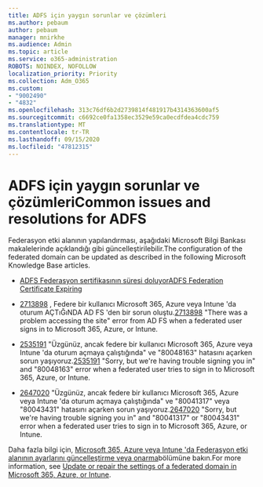 ```yaml
---
title: ADFS için yaygın sorunlar ve çözümleri
ms.author: pebaum
author: pebaum
manager: mnirkhe
ms.audience: Admin
ms.topic: article
ms.service: o365-administration
ROBOTS: NOINDEX, NOFOLLOW
localization_priority: Priority
ms.collection: Adm_O365
ms.custom:
- "9002490"
- "4832"
ms.openlocfilehash: 313c76df6b2d2739814f481917b4314363600af5
ms.sourcegitcommit: c6692ce0fa1358ec3529e59ca0ecdfdea4cdc759
ms.translationtype: MT
ms.contentlocale: tr-TR
ms.lasthandoff: 09/15/2020
ms.locfileid: "47812315"
---
```

# <a name="common-issues-and-resolutions-for-adfs"></a><span data-ttu-id="8aaca-102">ADFS için yaygın sorunlar ve çözümleri</span><span class="sxs-lookup"><span data-stu-id="8aaca-102">Common issues and resolutions for ADFS</span></span>

<span data-ttu-id="8aaca-103">Federasyon etki alanının yapılandırması, aşağıdaki Microsoft Bilgi Bankası makalelerinde açıklandığı gibi güncelleştirilebilir.</span><span class="sxs-lookup"><span data-stu-id="8aaca-103">The configuration of the federated domain can be updated as described in the following Microsoft Knowledge Base articles.</span></span>

- [<span data-ttu-id="8aaca-104">ADFS Federasyon sertifikasının süresi doluyor</span><span class="sxs-lookup"><span data-stu-id="8aaca-104">ADFS Federation Certificate Expiring</span></span>](adfs-federation-certificate-expiring.md)

- <span data-ttu-id="8aaca-105">[2713898](https://support.microsoft.com/help/2713898)  , Federe bir kullanıcı Microsoft 365, Azure veya Intune 'da oturum AÇTıĞıNDA AD FS 'den bir sorun oluştu.</span><span class="sxs-lookup"><span data-stu-id="8aaca-105">[2713898](https://support.microsoft.com/help/2713898)  "There was a problem accessing the site" error from AD FS when a federated user signs in to Microsoft 365, Azure, or Intune.</span></span>

- <span data-ttu-id="8aaca-106">[2535191](https://support.microsoft.com/help/2535191) "Üzgünüz, ancak federe bir kullanıcı Microsoft 365, Azure veya Intune 'da oturum açmaya çalıştığında" ve "80048163" hatasını açarken sorun yaşıyoruz.</span><span class="sxs-lookup"><span data-stu-id="8aaca-106">[2535191](https://support.microsoft.com/help/2535191) "Sorry, but we're having trouble signing you in" and "80048163" error when a federated user tries to sign in to Microsoft 365, Azure, or Intune.</span></span>

- <span data-ttu-id="8aaca-107">[2647020](https://support.microsoft.com/help/2647020)   "Üzgünüz, ancak federe bir kullanıcı Microsoft 365, Azure veya Intune 'da oturum açmaya çalıştığında" ve "80041317" veya "80043431" hatasını açarken sorun yaşıyoruz.</span><span class="sxs-lookup"><span data-stu-id="8aaca-107">[2647020](https://support.microsoft.com/help/2647020)   "Sorry, but we're having trouble signing you in" and "80041317" or "80043431" error when a federated user tries to sign in to Microsoft 365, Azure, or Intune.</span></span>

<span data-ttu-id="8aaca-108">Daha fazla bilgi için, [Microsoft 365, Azure veya Intune 'da Federasyon etki alanının ayarlarını güncelleştirme veya onarma](https://docs.microsoft.com/office365/troubleshoot/active-directory/update-federated-domain-office-365)bölümüne bakın.</span><span class="sxs-lookup"><span data-stu-id="8aaca-108">For more information, see [Update or repair the settings of a federated domain in Microsoft 365, Azure, or Intune](https://docs.microsoft.com/office365/troubleshoot/active-directory/update-federated-domain-office-365).</span></span>
